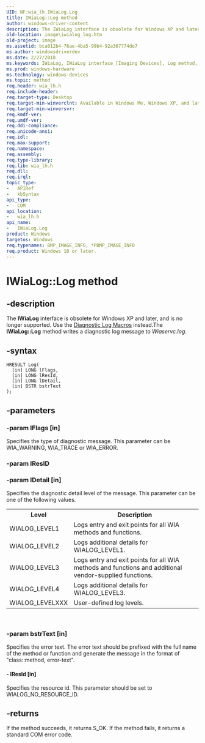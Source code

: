 ```yaml
---
UID: NF:wia_lh.IWiaLog.Log
title: IWiaLog::Log method
author: windows-driver-content
description: The IWiaLog interface is obsolete for Windows XP and later, and is no longer supported. Use the Diagnostic Log Macros instead.The IWiaLog::Log method writes a diagnostic log message to Wiaservc.log.
old-location: image\iwialog_log.htm
old-project: image
ms.assetid: bca012b4-76ae-4ba5-99b4-92a367774de7
ms.author: windowsdriverdev
ms.date: 2/27/2018
ms.keywords: IWiaLog, IWiaLog interface [Imaging Devices], Log method, IWiaLog::Log, IWiaLog_e3605b5e-0494-46a7-85c1-3a0707a74764.xml, Log method [Imaging Devices], Log method [Imaging Devices], IWiaLog interface, Log,IWiaLog.Log, image.iwialog_log, wia_lh/IWiaLog::Log
ms.prod: windows-hardware
ms.technology: windows-devices
ms.topic: method
req.header: wia_lh.h
req.include-header: 
req.target-type: Desktop
req.target-min-winverclnt: Available in Windows Me, Windows XP, and later. Obsoletefor Microsoft Windows XP and later, and is no longer supported. Instead, use the Diagnostic Log Macros.
req.target-min-winversvr: 
req.kmdf-ver: 
req.umdf-ver: 
req.ddi-compliance: 
req.unicode-ansi: 
req.idl: 
req.max-support: 
req.namespace: 
req.assembly: 
req.type-library: 
req.lib: wia_lh.h
req.dll: 
req.irql: 
topic_type:
-	APIRef
-	kbSyntax
api_type:
-	COM
api_location:
-	wia_lh.h
api_name:
-	IWiaLog.Log
product: Windows
targetos: Windows
req.typenames: BMP_IMAGE_INFO, *PBMP_IMAGE_INFO
req.product: Windows 10 or later.
---
```


# IWiaLog::Log method


## -description


The <b>IWiaLog</b> interface is obsolete for Windows XP and later, and is no longer supported. Use the <a href="https://msdn.microsoft.com/library/windows/hardware/ff540599">Diagnostic Log Macros</a> instead.The <b>IWiaLog::Log</b> method writes a diagnostic log message to <i>Wiaservc.log</i>.


## -syntax


````
HRESULT Log(
  [in] LONG lFlags,
  [in] LONG lResId,
  [in] LONG lDetail,
  [in] BSTR bstrText
);
````


## -parameters




### -param lFlags [in]

Specifies the type of diagnostic message. This parameter can be WIA_WARNING, WIA_TRACE or WIA_ERROR.


### -param lResID




### -param lDetail [in]

Specifies the diagnostic detail level of the message. This parameter can be one of the following values.

<table>
<tr>
<th>Level</th>
<th>Description</th>
</tr>
<tr>
<td>
WIALOG_LEVEL1

</td>
<td>
Logs entry and exit points for all WIA methods and functions.

</td>
</tr>
<tr>
<td>
WIALOG_LEVEL2

</td>
<td>
Logs additional details for WIALOG_LEVEL1.

</td>
</tr>
<tr>
<td>
WIALOG_LEVEL3

</td>
<td>
Logs entry and exit points for all WIA methods and functions and additional vendor-supplied functions.

</td>
</tr>
<tr>
<td>
WIALOG_LEVEL4

</td>
<td>
Logs additional details for WIALOG_LEVEL3. 

</td>
</tr>
<tr>
<td>
WIALOG_LEVELXXX

</td>
<td>
User-defined log levels.

</td>
</tr>
</table>
 


### -param bstrText [in]

Specifies the error text. The error text should be prefixed with the full name of the method or function and generate the message in the format of "class::method, error-text".


#### - lResId [in]

Specifies the resource id. This parameter should be set to WIALOG_NO_RESOURCE_ID.


## -returns



If the method succeeds, it returns S_OK.  If the method fails, it returns a standard COM error code.



